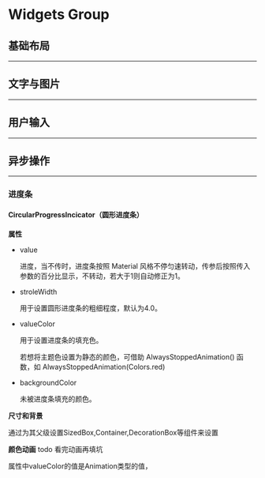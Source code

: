 # Widgets Group

##  基础布局

---



## 文字与图片

---



## 用户输入

---



## 异步操作

---



### 进度条

#### CircularProgressIncicator（圆形进度条）

**属性**

- value

  进度，当不传时，进度条按照 Material 风格不停匀速转动，传参后按照传入参数的百分比显示，不转动，若大于1则自动修正为1。

- stroleWidth

  用于设置圆形进度条的粗细程度，默认为4.0。

- valueColor

  用于设置进度条的填充色。

  若想将主题色设置为静态的颜色，可借助 AlwaysStoppedAnimation() 函数，如 AlwaysStoppedAnimation(Colors.red)

- backgroundColor

  未被进度条填充的颜色。

**尺寸和背景**

通过为其父级设置SizedBox,Container,DecorationBox等组件来设置

**颜色动画**   todo 看完动画再填坑

属性中valueColor的值是Animation类型的值，







